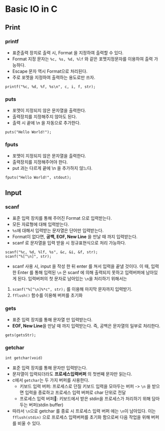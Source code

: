 # Basic IO in C

## Print
### printf
* 표준출력 장치로 출력 시, Format 을 지정하여 출력할 수 있다. 
* Format 지정 문자는 `%c, %s, %d, %lf` 와 같은 포멧지정문자를 이용하여 출력 가능하다. 
* Escape 문자 역시 Format으로 처리된다. 
* 주로 포멧을 지정하여 출력하는 용도로만 쓰자.
```
printf("%c, %d, %f, %s\n", c, i, f, str);
```
### puts
* 포맷이 지정되지 않은 문자열을 출력한다. 
* 출력장치를 지정해주지 않아도 된다. 
* 출력 시 끝에 \n 을 자동으로 추가한다. 
```
puts("Hello World!");
```
### fputs
* 포맷이 지정되지 않은 문자열을 출력한다. 
* 출력장치를 지정해주어야 한다. 
* put 과는 다르게 끝에 \n 을 추가하지 않느다. 
```
fputs("Hello World!", stdout);
```

## Input
### scanf 
* 표준 입력 장치를 통해 주어진 Format 으로 입력받는다. 
* 모든 자료형에 대해 입력받는다. 
* `%s`에 대해서 입력받는 문자열은 단어만 입력받는다. 
* Format이 없다면, **공백, EOF, New Line** 을 만날 때 까지 입력받는다. 
* scanf 로 문자열을 입력 받을 시 정규표현식으로 처리 가능하다. 
```
scanf("%c, %d, %lf, %s", &c, &i, &f, str);
scanf("%[^\n]", str);
```
* scanf 사용 시, input 을 작성 한 뒤 enter 를 쳐서 입력을 끝낼 것이다. 이 때, 입력한 Enter 를 통해 입력된 `\n` 은 scanf 에 의해 출력되지 못하고 입력버퍼에 남아있게 된다. 입력버퍼의 첫 문자로 남아있는 `\n`을 처리하기 위해서는 
1) `scanf("%[^\n]%*c", str);` 를 이용해 마지막 문자까지 입력받기.
2) `fflush()` 함수를 이용해 버퍼를 초기화

### gets 
* 표준 입력 장치를 통해 문자열 만 입력받는다. 
* **EOF, New Line**을 만날 때 까지 입력받는다. 즉, 공백은 문자열의 일부로 처리한다. 
```
gets(getsStr);
``` 


### getchar 
`int getchar(void)`
* 표준 입력 장치를 통해 문자만 입력받는다. 
* 문자열이 입력되더라도 **프로세스입력버퍼** 의 첫번째 문자만 읽는다. 
* c에서 `getchar`는 두 가지 버퍼를 사용한다.
  + 키보드 입력 버퍼: 프로세스로 던질 키보드 입력을 모아두는 버퍼 -> `\n` 을 받으면 입력을 종료하고 프로세스 입력 버퍼로 char 단위로 전달
  + 프로세스 입력 버퍼: 키보드에서 받은 stdin을 프로세스가 처리하기 위해 담아두는 버퍼(stdin buffer)
* 따라서 `\n`으로 getchar 를 종료 시 프로세스 입력 버퍼 에는 `\n`이 남아있다. 이는 `fflush(stdin)` 으로 프로세스 입력버퍼를 초기화 함으로써 다음 작업을 위해 버퍼를 비울 수 있다.

